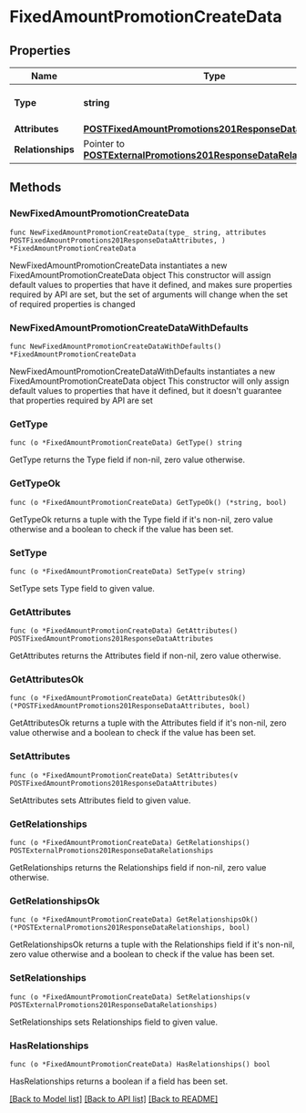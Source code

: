 # FixedAmountPromotionCreateData

## Properties

Name | Type | Description | Notes
------------ | ------------- | ------------- | -------------
**Type** | **string** | The resource&#39;s type | [default to "fixed_amount_promotions"]
**Attributes** | [**POSTFixedAmountPromotions201ResponseDataAttributes**](POSTFixedAmountPromotions201ResponseDataAttributes.md) |  | 
**Relationships** | Pointer to [**POSTExternalPromotions201ResponseDataRelationships**](POSTExternalPromotions201ResponseDataRelationships.md) |  | [optional] 

## Methods

### NewFixedAmountPromotionCreateData

`func NewFixedAmountPromotionCreateData(type_ string, attributes POSTFixedAmountPromotions201ResponseDataAttributes, ) *FixedAmountPromotionCreateData`

NewFixedAmountPromotionCreateData instantiates a new FixedAmountPromotionCreateData object
This constructor will assign default values to properties that have it defined,
and makes sure properties required by API are set, but the set of arguments
will change when the set of required properties is changed

### NewFixedAmountPromotionCreateDataWithDefaults

`func NewFixedAmountPromotionCreateDataWithDefaults() *FixedAmountPromotionCreateData`

NewFixedAmountPromotionCreateDataWithDefaults instantiates a new FixedAmountPromotionCreateData object
This constructor will only assign default values to properties that have it defined,
but it doesn't guarantee that properties required by API are set

### GetType

`func (o *FixedAmountPromotionCreateData) GetType() string`

GetType returns the Type field if non-nil, zero value otherwise.

### GetTypeOk

`func (o *FixedAmountPromotionCreateData) GetTypeOk() (*string, bool)`

GetTypeOk returns a tuple with the Type field if it's non-nil, zero value otherwise
and a boolean to check if the value has been set.

### SetType

`func (o *FixedAmountPromotionCreateData) SetType(v string)`

SetType sets Type field to given value.


### GetAttributes

`func (o *FixedAmountPromotionCreateData) GetAttributes() POSTFixedAmountPromotions201ResponseDataAttributes`

GetAttributes returns the Attributes field if non-nil, zero value otherwise.

### GetAttributesOk

`func (o *FixedAmountPromotionCreateData) GetAttributesOk() (*POSTFixedAmountPromotions201ResponseDataAttributes, bool)`

GetAttributesOk returns a tuple with the Attributes field if it's non-nil, zero value otherwise
and a boolean to check if the value has been set.

### SetAttributes

`func (o *FixedAmountPromotionCreateData) SetAttributes(v POSTFixedAmountPromotions201ResponseDataAttributes)`

SetAttributes sets Attributes field to given value.


### GetRelationships

`func (o *FixedAmountPromotionCreateData) GetRelationships() POSTExternalPromotions201ResponseDataRelationships`

GetRelationships returns the Relationships field if non-nil, zero value otherwise.

### GetRelationshipsOk

`func (o *FixedAmountPromotionCreateData) GetRelationshipsOk() (*POSTExternalPromotions201ResponseDataRelationships, bool)`

GetRelationshipsOk returns a tuple with the Relationships field if it's non-nil, zero value otherwise
and a boolean to check if the value has been set.

### SetRelationships

`func (o *FixedAmountPromotionCreateData) SetRelationships(v POSTExternalPromotions201ResponseDataRelationships)`

SetRelationships sets Relationships field to given value.

### HasRelationships

`func (o *FixedAmountPromotionCreateData) HasRelationships() bool`

HasRelationships returns a boolean if a field has been set.


[[Back to Model list]](../README.md#documentation-for-models) [[Back to API list]](../README.md#documentation-for-api-endpoints) [[Back to README]](../README.md)


